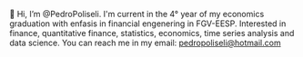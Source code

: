 👋 Hi, I’m @PedroPoliseli. 
I'm current in the 4° year of my economics graduation with enfasis in financial engenering in FGV-EESP.
Interested in finance, quantitative finance, statistics, economics, time series analysis and data science.
You can reach me in my email: pedropoliseli@hotmail.com

<!---
PedroPoliseli/PedroPoliseli is a ✨ special ✨ repository because its `README.md` (this file) appears on your GitHub profile.
You can click the Preview link to take a look at your changes.
--->
